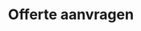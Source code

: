 ---
title: "Offerte aanvragen"
description: ""

meta:
  title: "Vraag een offerte aan"

type: "quote"
---